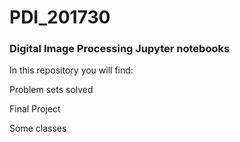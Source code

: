 # PDI_201730
### Digital Image Processing Jupyter notebooks
In this repository you will find:

Problem sets solved

Final Project 

Some classes
